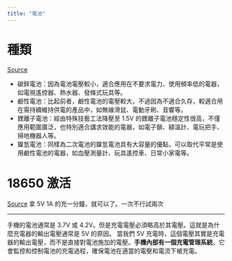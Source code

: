 ```yaml
---
title: "電池"
---
```


# 種類

[Source](https://www.oxopo.com.tw/blogs/knowledge/81911)

- 碳鋅電池：因為電池電壓較小，適合應用在不要求電力、使用頻率低的電器，如電視遙控器、熱水器、發條式玩具等。
- 鹼性電池：比起前者，鹼性電池的電壓較大，不過因為不適合久存，較適合用在需持續維持供電的產品中，如無線滑鼠、電動牙刷、音響等。
- 鋰離子電池：經由特殊技藝工法降壓至 1.5V 的鋰離子電池穩定性很高，不僅應用範圍廣泛，也特別適合講求效能的電器，如電子鎖、額溫計、電玩把手、掃地機器人等。
- 鎳氫電池：同樣為二次電池的鎳氫電池具有大容量的優點，可以取代平常是使用鹼性電池的電器，如血壓測量計、玩具遙控車、日常小家電等。

# 18650 激活

[Source](https://www.youtube.com/watch?v=el_5-kthEm4)
拿 5V 1A 的充一分鐘，就可以了。一次不行試兩次

---

手機的電池通常是 3.7V 或 4.2V。但是充電電壓必須略高於其電壓。這就是為什麼充電器的輸出電壓通常是 5V 的原因。
當我們 5V 充電時，這個電壓其實是充電器的輸出電壓，而不是直接對電池施加的電壓。**手機內部有一個充電管理系統**，它會監控和控制電池的充電過程，確保電池在適當的電壓和電流下被充電。
